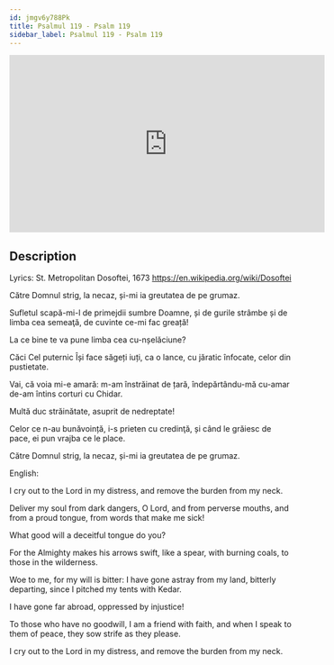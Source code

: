 ```yaml
---
id: jmgv6y788Pk
title: Psalmul 119 - Psalm 119
sidebar_label: Psalmul 119 - Psalm 119
---
```


<iframe
  width="560"
  height="315"
  src="https://www.youtube.com/embed/jmgv6y788Pk"
  title="YouTube video player"
  frameborder="0"
  allow="accelerometer; autoplay; clipboard-write; encrypted-media; gyroscope; picture-in-picture; web-share"
  referrerpolicy="strict-origin-when-cross-origin"
  allowfullscreen
></iframe>

## Description

Lyrics: St. Metropolitan Dosoftei, 1673 
https://en.wikipedia.org/wiki/Dosoftei 

Către Domnul strig, la necaz, 
și-mi ia greutatea de pe grumaz. 

Sufletul scapă-mi-l de primejdii sumbre 
Doamne, și de gurile strâmbe 
și de limba cea semeaţă, 
de cuvinte ce-mi fac greață! 

La ce bine te va pune 
limba cea cu-nșelăciune? 

Căci Cel puternic Își face 
săgeți iuți, ca o lance, 
cu jăratic înfocate, 
celor din pustietate. 

Vai, că voia mi-e amară: 
m-am înstrăinat de țară, 
îndepărtându-mă cu-amar 
de-am întins corturi cu Chidar. 

Multă duc străinătate, 
asuprit de nedreptate! 

Celor ce n-au bunăvoință, 
i-s prieten cu credinţă, 
și când le grăiesc de pace, 
ei pun vrajba ce le place. 

Către Domnul strig, la necaz, 
și-mi ia greutatea de pe grumaz. 

English:

I cry out to the Lord in my distress,
and remove the burden from my neck.

Deliver my soul from dark dangers,
O Lord, and from perverse mouths,
and from a proud tongue,
from words that make me sick!

What good will a deceitful tongue do you?

For the Almighty makes his
arrows swift,
like a spear,
with burning coals,
to those in the wilderness.

Woe to me, for my will is bitter:
I have gone astray from my land,
bitterly departing,
since I pitched my tents with Kedar.

I have gone far abroad,
oppressed by injustice!

To those who have no goodwill,
I am a friend with faith,
and when I speak to them of peace,
they sow strife as they please.

I cry out to the Lord in my distress,
and remove the burden from my neck.
